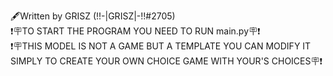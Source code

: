 🖋️Written by GRISZ (!!-|GRISZ|-!!#2705)                                                                                                                                                                                                                                                                            
❗🪧TO START THE PROGRAM YOU NEED TO RUN main.py🪧❗                                                                                                           
❗🪧THIS MODEL IS NOT A GAME BUT A TEMPLATE YOU CAN MODIFY IT SIMPLY TO CREATE YOUR OWN CHOICE GAME WITH YOUR'S CHOICES🪧❗
